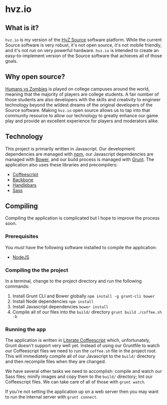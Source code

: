# hvz.io

## What is it?

`hvz.io` is my version of the [HvZ Source](http://hvzsource.com) software platform. While the current Source software is very robust, it's not open source, it's not mobile friendly, and it's not run on very powerful hardware. `hvz.io` is intended to create an easy-to-implement version of the Source software that achieves all of those goals.

## Why open source?

[Humans vs Zombies](http://humansvszombies.org) is played on college campuses around the world, meaning that the majority of players are college students. A fair number of those students are also developers with the skills and creativity to engineer technology beyond the wildest dreams of the original developers of the Source software. Making `hvz.io` open source allows us to tap into that community resource to allow our technology to greatly enhance our game play and provide an excellent experience for players and moderators alike.

## Technology

This project is primarily written in Javascript. Our development dependencies are managed with [npm](http://nodejs.org), our Javascript dependencies are managed with [Bower](http://bower.io/), and our build process is managed with [Grunt](http://gruntjs.com). The application also uses these libraries and precompilers:

* [Coffeescript](http://coffeescript.org)
* [Backbone](http://backbonejs.org)
* [Handlebars](http://handlebarsjs.com)
* [Sass](http://sass-lang.com)

## Compiling

Compiling the application is complicated but I hope to improve the process soon.

### Prerequisites

You *must* have the following software installed to compile the application:

* [NodeJS](http://nodejs.org)

### Compiling the the project

In a terminal, change to the project directory and run the following commands:

1. Install Grunt CLI and Bower globally
    `npm install -g grunt-cli bower`
1. Install Node dependencies
    `npm install`
1. Install Javascript dependencies
    `bower install`
1. Compile all of our files into the `build/` directory
    `grunt build`
    `./coffee.sh -b`

### Running the app

The application is written in [Literate Coffeescript]() which, unfortunately, Grunt doesn't support very well yet. Instead of using our Gruntfile to watch our Coffeescript files we need to run the `coffee.sh` file in the project root. This will immediately compile all of our Javascript to the `build/` directory and then recompile files when they are changed.

We have several other tasks we need to accomplish: compile and watch our Sass files; minify images and copy them to the `build/` directory; lint our Coffeescript files. We can take care of all of those with `grunt watch`.

If you're not setting the application up on a web server then you may want to run the internal server with `grunt connect`.